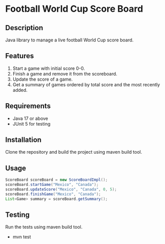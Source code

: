 # Football World Cup Score Board

## Description
Java library to manage a live football World Cup score board.
## Features
1. Start a game with initial score 0-0.
2. Finish a game and remove it from the scoreboard.
3. Update the score of a game.
4. Get a summary of games ordered by total score and the most recently added.

## Requirements
- Java 17 or above
- JUnit 5 for testing

## Installation
Clone the repository and build the project using maven build tool.

## Usage
```java
ScoreBoard scoreBoard = new ScoreBoardImpl();
scoreBoard.startGame("Mexico", "Canada");
scoreBoard.updateScore("Mexico", "Canada", 0, 5);
scoreBoard.finishGame("Mexico", "Canada");
List<Game> summary = scoreBoard.getSummary();
```

## Testing
Run the tests using maven build tool.
- mvn test